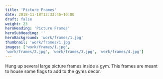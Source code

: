 ```yaml
---
title: 'Picture Frames'
date: 2018-11-18T12:33:46+10:00
draft: false
weight: 23
heroHeading: 'Picture Frames'
heroSubHeading: ''
heroBackground: 'work/frames/1.jpg'
thumbnail: 'work/frames/1.jpg'
images: ['work/frames/1.jpg', 
'work/frames/2.jpg', 'work/frames/3.jpg', 'work/frames/4.jpg']
---
```

Hung up several large picture frames inside a gym. This frames are meant to house some flags to add to the gyms decor.
